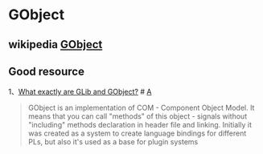 # GObject



## wikipedia [GObject](https://en.wikipedia.org/wiki/GObject)



## Good resource

1、[What exactly are GLib and GObject?](https://stackoverflow.com/questions/11301074/what-exactly-are-glib-and-gobject) # [A](https://stackoverflow.com/a/57582600/10173843)

> GObject is an implementation of COM - Component Object Model. It means that you can call "methods" of this object - signals without "including" methods declaration in header file and linking. Initially it was created as a system to create language bindings for different PLs, but also it's used as a base for plugin systems